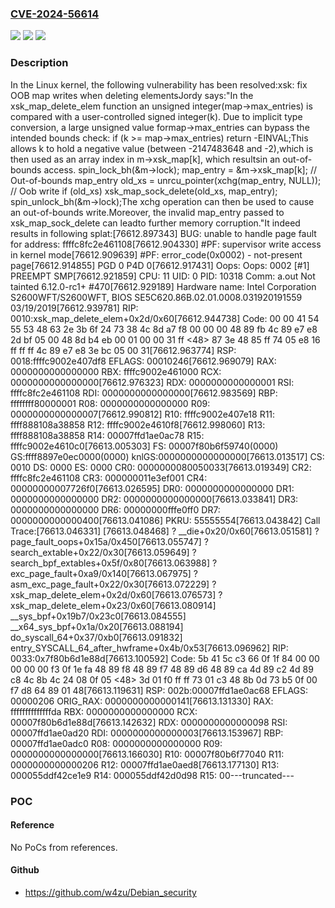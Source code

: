 ### [CVE-2024-56614](https://cve.mitre.org/cgi-bin/cvename.cgi?name=CVE-2024-56614)
![](https://img.shields.io/static/v1?label=Product&message=Linux&color=blue)
![](https://img.shields.io/static/v1?label=Version&message=fbfc504a24f53f7ebe128ab55cb5dba634f4ece8%3C%204d03f705e9d7aabebc6bfa5810f8aab6d176cbb7%20&color=brighgreen)
![](https://img.shields.io/static/v1?label=Vulnerability&message=n%2Fa&color=brighgreen)

### Description

In the Linux kernel, the following vulnerability has been resolved:xsk: fix OOB map writes when deleting elementsJordy says:"In the xsk_map_delete_elem function an unsigned integer(map->max_entries) is compared with a user-controlled signed integer(k). Due to implicit type conversion, a large unsigned value formap->max_entries can bypass the intended bounds check:	if (k >= map->max_entries)		return -EINVAL;This allows k to hold a negative value (between -2147483648 and -2),which is then used as an array index in m->xsk_map[k], which resultsin an out-of-bounds access.	spin_lock_bh(&m->lock);	map_entry = &m->xsk_map[k]; // Out-of-bounds map_entry	old_xs = unrcu_pointer(xchg(map_entry, NULL));  // Oob write	if (old_xs)		xsk_map_sock_delete(old_xs, map_entry);	spin_unlock_bh(&m->lock);The xchg operation can then be used to cause an out-of-bounds write.Moreover, the invalid map_entry passed to xsk_map_sock_delete can leadto further memory corruption."It indeed results in following splat:[76612.897343] BUG: unable to handle page fault for address: ffffc8fc2e461108[76612.904330] #PF: supervisor write access in kernel mode[76612.909639] #PF: error_code(0x0002) - not-present page[76612.914855] PGD 0 P4D 0[76612.917431] Oops: Oops: 0002 [#1] PREEMPT SMP[76612.921859] CPU: 11 UID: 0 PID: 10318 Comm: a.out Not tainted 6.12.0-rc1+ #470[76612.929189] Hardware name: Intel Corporation S2600WFT/S2600WFT, BIOS SE5C620.86B.02.01.0008.031920191559 03/19/2019[76612.939781] RIP: 0010:xsk_map_delete_elem+0x2d/0x60[76612.944738] Code: 00 00 41 54 55 53 48 63 2e 3b 6f 24 73 38 4c 8d a7 f8 00 00 00 48 89 fb 4c 89 e7 e8 2d bf 05 00 48 8d b4 eb 00 01 00 00 31 ff <48> 87 3e 48 85 ff 74 05 e8 16 ff ff ff 4c 89 e7 e8 3e bc 05 00 31[76612.963774] RSP: 0018:ffffc9002e407df8 EFLAGS: 00010246[76612.969079] RAX: 0000000000000000 RBX: ffffc9002e461000 RCX: 0000000000000000[76612.976323] RDX: 0000000000000001 RSI: ffffc8fc2e461108 RDI: 0000000000000000[76612.983569] RBP: ffffffff80000001 R08: 0000000000000000 R09: 0000000000000007[76612.990812] R10: ffffc9002e407e18 R11: ffff888108a38858 R12: ffffc9002e4610f8[76612.998060] R13: ffff888108a38858 R14: 00007ffd1ae0ac78 R15: ffffc9002e4610c0[76613.005303] FS:  00007f80b6f59740(0000) GS:ffff8897e0ec0000(0000) knlGS:0000000000000000[76613.013517] CS:  0010 DS: 0000 ES: 0000 CR0: 0000000080050033[76613.019349] CR2: ffffc8fc2e461108 CR3: 000000011e3ef001 CR4: 00000000007726f0[76613.026595] DR0: 0000000000000000 DR1: 0000000000000000 DR2: 0000000000000000[76613.033841] DR3: 0000000000000000 DR6: 00000000fffe0ff0 DR7: 0000000000000400[76613.041086] PKRU: 55555554[76613.043842] Call Trace:[76613.046331]  <TASK>[76613.048468]  ? __die+0x20/0x60[76613.051581]  ? page_fault_oops+0x15a/0x450[76613.055747]  ? search_extable+0x22/0x30[76613.059649]  ? search_bpf_extables+0x5f/0x80[76613.063988]  ? exc_page_fault+0xa9/0x140[76613.067975]  ? asm_exc_page_fault+0x22/0x30[76613.072229]  ? xsk_map_delete_elem+0x2d/0x60[76613.076573]  ? xsk_map_delete_elem+0x23/0x60[76613.080914]  __sys_bpf+0x19b7/0x23c0[76613.084555]  __x64_sys_bpf+0x1a/0x20[76613.088194]  do_syscall_64+0x37/0xb0[76613.091832]  entry_SYSCALL_64_after_hwframe+0x4b/0x53[76613.096962] RIP: 0033:0x7f80b6d1e88d[76613.100592] Code: 5b 41 5c c3 66 0f 1f 84 00 00 00 00 00 f3 0f 1e fa 48 89 f8 48 89 f7 48 89 d6 48 89 ca 4d 89 c2 4d 89 c8 4c 8b 4c 24 08 0f 05 <48> 3d 01 f0 ff ff 73 01 c3 48 8b 0d 73 b5 0f 00 f7 d8 64 89 01 48[76613.119631] RSP: 002b:00007ffd1ae0ac68 EFLAGS: 00000206 ORIG_RAX: 0000000000000141[76613.131330] RAX: ffffffffffffffda RBX: 0000000000000000 RCX: 00007f80b6d1e88d[76613.142632] RDX: 0000000000000098 RSI: 00007ffd1ae0ad20 RDI: 0000000000000003[76613.153967] RBP: 00007ffd1ae0adc0 R08: 0000000000000000 R09: 0000000000000000[76613.166030] R10: 00007f80b6f77040 R11: 0000000000000206 R12: 00007ffd1ae0aed8[76613.177130] R13: 000055ddf42ce1e9 R14: 000055ddf42d0d98 R15: 00---truncated---

### POC

#### Reference
No PoCs from references.

#### Github
- https://github.com/w4zu/Debian_security

